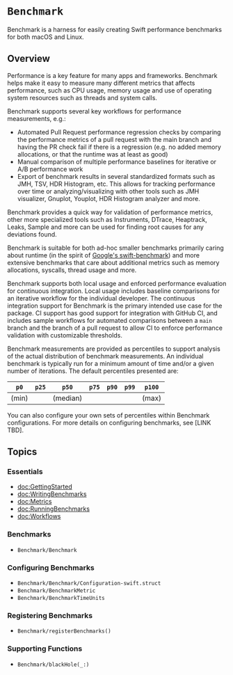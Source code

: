 # ``Benchmark``

Benchmark is a harness for easily creating Swift performance benchmarks for both macOS and Linux.

## Overview

Performance is a key feature for many apps and frameworks. Benchmark helps make it easy to measure many different metrics that affects performance, such as CPU usage, memory usage and use of operating system resources such as threads and system calls.

Benchmark supports several key workflows for performance measurements, e.g.:

* Automated Pull Request performance regression checks by comparing the performance metrics of a pull request with the main branch and having the PR check fail if there is a regression (e.g. no added memory allocations, or that the runtime was at least as good)
* Manual comparison of multiple performance baselines for iterative or A/B performance work 
* Export of benchmark results in several standardized formats such as JMH, TSV, HDR Histogram, etc. This allows for tracking performance over time or analyzing/visualizing with other tools such as JMH visualizer, Gnuplot, Youplot, HDR Histogram analyzer and more.

Benchmark provides a quick way for validation of performance metrics, other more specialized tools such as Instruments, DTrace, Heaptrack, Leaks, Sample and more can be used for finding root causes for any deviations found.

Benchmark is suitable for both ad-hoc smaller benchmarks primarily caring about runtime (in the spirit of [Google's swift-benchmark](https://github.com/google/swift-benchmark)) and more extensive benchmarks that care about additional metrics such as memory allocations, syscalls, thread usage and more.

Benchmark supports both local usage and enforced performance evaluation for continuous integration.
Local usage includes baseline comparisons for an iterative workflow for the individual developer.
The continuous integration support for Benchmark is the primary intended use case for the package.
CI support has good support for integration with GitHub CI, and includes sample workflows for automated comparisons between a `main` branch and the branch of a pull request to allow CI to enforce performance validation with customizable thresholds.

Benchmark measurements are provided as percentiles to support analysis of the actual distribution of benchmark measurements.
An individual benchmark is typically run for a minimum amount of time and/or a given number of iterations.
The default percentiles presented are:

| `p0` | `p25` | `p50` | `p75` | `p90` | `p99` | `p100` |
| ---- | ----- | ----- | ----- | ----- | ----- | ------ |
| (min)|       | (median) |    |       |       | (max) |

You can also configure your own sets of percentiles within Benchmark configurations.
For more details on configuring benchmarks, see [LINK TBD].

## Topics

### Essentials

- <doc:GettingStarted>
- <doc:WritingBenchmarks>
- <doc:Metrics>
- <doc:RunningBenchmarks>
- <doc:Workflows>

### Benchmarks

- ``Benchmark/Benchmark``

### Configuring Benchmarks

- ``Benchmark/Benchmark/Configuration-swift.struct`` 
- ``Benchmark/BenchmarkMetric``
- ``Benchmark/BenchmarkTimeUnits``

### Registering Benchmarks

- ``Benchmark/registerBenchmarks()``

### Supporting Functions

- ``Benchmark/blackHole(_:)``
